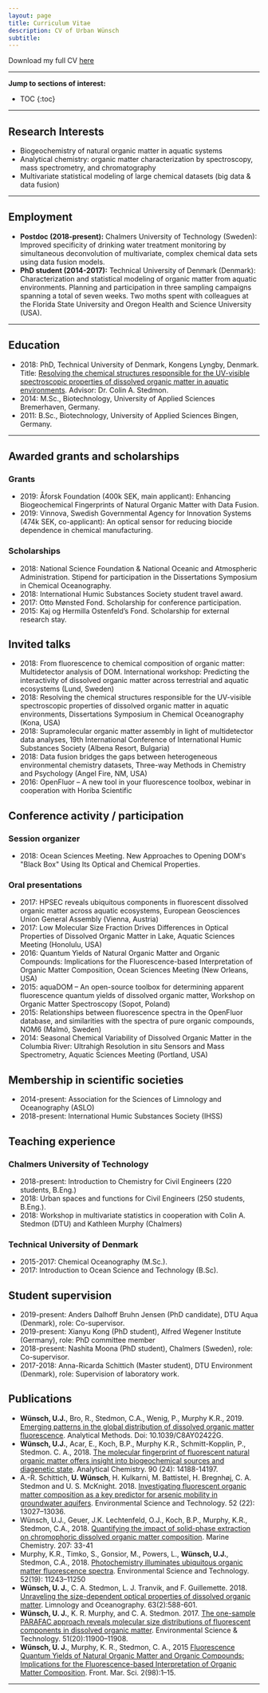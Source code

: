```yaml
---
layout: page
title: Curriculum Vitae
description: CV of Urban Wünsch
subtitle: 
---
```


Download my full CV [here](https://chalmersuniversity.box.com/shared/static/kh7rj610icutjbe9rdhomv996zfpou5j.pdf)

---
__Jump to sections of interest:__

- TOC
{:toc}




---
## Research Interests

- Biogeochemistry of natural organic matter in aquatic systems
- Analytical chemistry: organic matter characterization by spectroscopy, mass spectrometry, and chromatography
- Multivariate statistical modeling of large chemical datasets (big data & data fusion)

---
## Employment

- __Postdoc (2018-present):__ Chalmers University of Technology (Sweden): Improved specificity of drinking water treatment monitoring by simultaneous deconvolution of multivariate, complex chemical data sets using data fusion models.
- __PhD student (2014-2017):__ Technical University of Denmark (Denmark): Characterization and statistical modeling of organic matter from aquatic environments. Planning and participation in three sampling campaigns spanning a total of seven weeks. Two moths spent with colleagues at the Florida State University and Oregon Health and Science University (USA).

---

## Education
- 2018:	PhD, Technical University of Denmark, Kongens Lyngby, Denmark. Title: [Resolving the chemical structures responsible for the UV-visible spectroscopic properties of dissolved organic matter in aquatic environments](http://orbit.dtu.dk/en/publications/resolving-the-chemical-structures-responsible-for-the-uvvisible-spectroscopic-properties-of-dissolved-organic-matter-in-aquatic-environments(0afd92e0-01cf-4ada-b684-a6b66f44da84).html). Advisor: Dr. Colin A. Stedmon.
- 2014:	M.Sc., Biotechnology, University of Applied Sciences Bremerhaven, Germany.
- 2011:	B.Sc., Biotechnology, University of Applied Sciences Bingen, Germany.

---

## Awarded grants and scholarships

### Grants

- 2019:	Åforsk Foundation (400k SEK, main applicant): Enhancing Biogeochemical Fingerprints of Natural Organic Matter with Data Fusion.
- 2019:	Vinnova, Swedish Governmental Agency for Innovation Systems (474k SEK, co-applicant): An optical sensor for reducing biocide dependence in chemical manufacturing.

### Scholarships

- 2018:	National Science Foundation & National Oceanic and Atmospheric Administration. Stipend for participation in the Dissertations Symposium in Chemical Oceanography.
- 2018:	International Humic Substances Society student travel award.
- 2017:	Otto Mønsted Fond. Scholarship for conference participation.
- 2015:	Kaj og Hermilla Ostenfeld’s Fond. Scholarship for external research stay.


## Invited talks
- 2018:	From fluorescence to chemical composition of organic matter: Multidetector analysis of DOM. International workshop: Predicting the interactivity of dissolved organic matter across terrestrial and aquatic ecosystems (Lund, Sweden)
- 2018:	Resolving the chemical structures responsible for the UV-visible spectroscopic properties of dissolved organic matter in aquatic environments, Dissertations Symposium in Chemical Oceanography (Kona, USA)
- 2018:	Supramolecular organic matter assembly in light of multidetector data analyses, 19th International Conference of International Humic Substances Society (Albena Resort, Bulgaria)
- 2018:	Data fusion bridges the gaps between heterogeneous environmental chemistry datasets, Three-way Methods in Chemistry and Psychology (Angel Fire, NM, USA)
- 2016:	OpenFluor – A new tool in your fluorescence toolbox, webinar in cooperation with Horiba Scientific

## Conference activity / participation

### Session organizer

- 2018:	Ocean Sciences Meeting. New Approaches to Opening DOM's "Black Box" Using Its Optical and Chemical Properties.

### Oral presentations

- 2017:	HPSEC reveals ubiquitous components in fluorescent dissolved organic matter across aquatic ecosystems, European Geosciences Union General Assembly (Vienna, Austria)
- 2017:	Low Molecular Size Fraction Drives Differences in Optical Properties of Dissolved Organic Matter in Lake, Aquatic Sciences Meeting (Honolulu, USA)
- 2016:	Quantum Yields of Natural Organic Matter and Organic Compounds: Implications for the Fluorescence-based Interpretation of Organic Matter Composition, Ocean Sciences Meeting (New Orleans, USA)
- 2015:	aquaDOM – An open-source toolbox for determining apparent fluorescence quantum yields of dissolved organic matter, Workshop on Organic Matter Spectroscopy (Sopot, Poland)
- 2015:	Relationships between fluorescence spectra in the OpenFluor database, and similarities with the spectra of pure organic compounds, NOM6 (Malmö, Sweden)
- 2014:	Seasonal Chemical Variability of Dissolved Organic Matter in the Columbia River: Ultrahigh Resolution in situ Sensors and Mass Spectrometry, Aquatic Sciences Meeting (Portland, USA)

## Membership in scientific societies

- 2014-present:	Association for the Sciences of Limnology and Oceanography (ASLO)
- 2018-present:	International Humic Substances Society (IHSS)

## Teaching experience

### Chalmers University of Technology

- 2018-present: 	Introduction to Chemistry for Civil Engineers (220 students, B.Eng.)
- 2018:		Urban spaces and functions for Civil Engineers (250 students, B.Eng.).
- 2018:	Workshop in multivariate statistics in cooperation with Colin A. Stedmon (DTU) and Kathleen Murphy (Chalmers)

### Technical University of Denmark

- 2015-2017:	Chemical Oceanography (M.Sc.).
- 2017:		Introduction to Ocean Science and Technology (B.Sc).

## Student supervision

- 2019-present:	Anders Dalhoff Bruhn Jensen (PhD candidate), DTU Aqua (Denmark), role: Co-supervisor.
- 2019-present:	Xianyu Kong (PhD student), Alfred Wegener Institute (Germany), role: PhD committee member
- 2018-present: Nashita Moona (PhD student), Chalmers (Sweden), role: Co-supervisor.
- 2017-2018:	Anna-Ricarda Schittich (Master student), DTU Environment (Denmark), role: Supervision of laboratory work.


## Publications

- __Wünsch, U.J.__, Bro, R., Stedmon, C.A., Wenig, P., Murphy K.R., 2019. [Emerging patterns in the global distribution of dissolved organic matter fluorescence](https://doi.org/10.1039/C8AY02422G). Analytical Methods. Doi: 10.1039/C8AY02422G.
- __Wünsch, U.J.__, Acar, E., Koch, B.P., Murphy K.R., Schmitt-Kopplin, P., Stedmon. C. A., 2018. [The molecular fingerprint of fluorescent natural organic matter offers insight into biogeochemical sources and diagenetic state](https://doi.org/10.1021/acs.analchem.8b02863). Analytical Chemistry. 90 (24): 14188-14197.
- A.-R. Schittich, __U. Wünsch__, H. Kulkarni, M. Battistel, H. Bregnhøj, C. A. Stedmon and U. S. McKnight. 2018. [Investigating fluorescent organic matter composition as a key predictor for arsenic mobility in groundwater aquifers](https://doi.org/10.1021/acs.est.8b04070). Environmental Science and Technology. 52 (22): 13027–13036.
- Wünsch, U.J., Geuer, J.K. Lechtenfeld, O.J., Koch, B.P., Murphy, K.R., Stedmon, C.A., 2018. [Quantifying the impact of solid-phase extraction on chromophoric dissolved organic matter composition](https://doi.org/10.1016/j.marchem.2018.08.010). Marine Chemistry. 207: 33-41
- Murphy, K.R., Timko, S., Gonsior, M., Powers, L., __Wünsch, U.J.__, Stedmon, C.A., 2018. [Photochemistry illuminates ubiquitous organic matter fluorescence spectra](https://doi.org/10.1021/acs.est.8b02648). Environmental Science and Technology. 52(19): 11243–11250
 - __Wünsch, U. J.__, C. A. Stedmon, L. J. Tranvik, and F. Guillemette. 2018. [Unraveling the size-dependent optical properties of dissolved organic matter](https://doi.org/10.1002/lno.10651). Limnology and Oceanography. 63(2):588-601.
- __Wünsch, U. J.__, K. R. Murphy, and C. A. Stedmon. 2017. [The one-sample PARAFAC approach reveals molecular size distributions of fluorescent components in dissolved organic matter](https://doi.org/10.1021/acs.est.7b03260). Environmental Science & Technology. 51(20):11900–11908.
- __Wünsch, U. J.__, Murphy, K. R., Stedmon, C. A., 2015 [Fluorescence Quantum Yields of Natural Organic Matter and Organic Compounds: Implications for the Fluorescence-based Interpretation of Organic Matter Composition](https://doi.org/10.3389/fmars.2015.00098). Front. Mar. Sci. 2(98):1–15.

---

